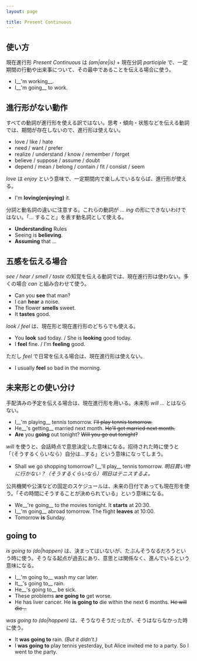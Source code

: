 ```yaml
---
layout: page

title: Present Continuous
---
```


## 使い方

現在進行形 _Present Continuous_ は _(am|are|is)_ + 現在分詞 _participle_ で、一定期間の行動や出来事について、その最中であることを伝える場合に使う。

* I__'m working__.
* I__'m going__ to work.

## 進行形がない動作

すべての動詞が進行形を使える訳ではない。思考・傾向・状態などを伝える動詞では、期間が存在しないので、進行形は使えない。

* love / like / hate
* need / want / prefer
* realize / understand / know / remember / forget
* believe / suppose / assume / doubt
* depend / mean / belong / contain / fit / consist / seem

 _love_ は _enjoy_ という意味で、一定期間内で楽しんでいるならば、進行形が使える。

* I'm __loving(enjoying)__ it.

分詞と動名詞の違いに注意する。これらの動詞が _... ing_ の形にできないわけではない。「... すること」を表す動名詞として使える。

* __Understanding__ Rules
* Seeing is __believing__.
* __Assuming__ that ...

## 五感を伝える場合

_see / hear / smell / taste_ の知覚を伝える動詞では、現在進行形は使わない。多くの場合 _can_ と組み合わせて使う。

* Can you __see__ that man?
* I can __hear__ a noise.
* The flower __smells__ sweet.
* It __tastes__ good.

_look / feel_ は、現在形と現在進行形のどちらでも使える。

* You __look__ sad today. / She is __looking__ good today.
* I __feel__ fine. / I'm __feeling__ good.

ただし _feel_  で日常を伝える場合は、現在進行形は使えない。

* I usually __feel__ so bad in the morning.

## 未来形との使い分け

手配済みの予定を伝える場合は、現在進行形を用いる。未来形 _will ..._ とはならない。

* I__'m playing__ tennis tomorrow. <del>I'll play tennis tomorrow.</del>
* He__'s getting__ married next month. <del>He'll get married next month.</del>
* __Are__ you __going__ out tonight? <del>Will you go out tonight?</del>

_will_ を使うと、会話時点で意思決定した意味になる。招待された時に使うと「（そうするくらいなら）自分は...する」という意味になってしまう。

* Shall we go shopping tomorrow? I__'ll play__ tennis tomorrow. _明日買い物に行かない？（そうするくらいなら）明日はテニスするよ。_

公共機関や公演などの固定のスケジュールは、未来の日付であっても現在形を使う。「その時間にそうすることが決められている」という意味になる。

* We__'re going__ to the movies tonight. It __starts__ at 20:30.
* I__'m going__ abroad tomorrow. The flight __leaves__ at 10:00.
* Tomorrow __is__ Sunday.

## going to

_is going to (do|happen)_ は、決まってはいないが、たぶんそうなるだろうという時に使う。そうなる起点が過去にあり、意思とは関係なく、進んでいるという意味になる。

* I__'m going to__ wash my car later.
* It__'s going to__ rain.
* He__'s going to__ be sick.
* These problems __are going to__ get worse.
* He has liver cancer. He __is going to__ die within the next 6 months. <del>He will die ..</del>

_was going to (do|happen)_ は、そうなりそうだったが、そうはならなかった時に使う。

* It __was going to__ rain. _(But it didn't.)_
* I __was going to__ play tennis yesterday, but Alice invited me to a party. So I went to the party.

